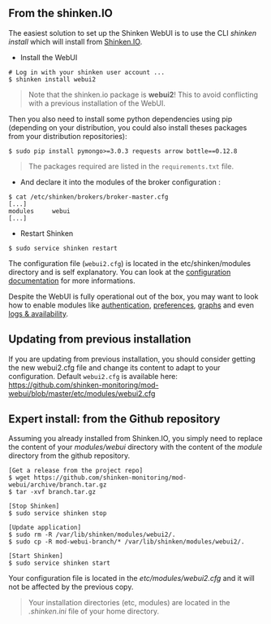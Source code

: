 ## From the shinken.IO

The easiest solution to set up the Shinken WebUI is to use the CLI *shinken install* which will install from [Shinken.IO](http://shinken.io/).

* Install the WebUI
```
# Log in with your shinken user account ...
$ shinken install webui2
```

> Note that the shinken.io package is **webui2**! This to avoid conflicting with a previous installation of the WebUI.

Then you also need to install some python dependencies using pip (depending on your distribution, you could also install theses packages from your distribution repositories):

```
$ sudo pip install pymongo>=3.0.3 requests arrow bottle==0.12.8
```

> The packages required are listed in the `requirements.txt` file.

* And declare it into the modules of the broker configuration :
```
$ cat /etc/shinken/brokers/broker-master.cfg
[...]
modules     webui
[...]
```

* Restart Shinken
```
$ sudo service shinken restart
```

The configuration file (`webui2.cfg`) is located in the etc/shinken/modules directory and is self explanatory. You can look at the [configuration documentation](configuring) for more informations.

Despite the WebUI is fully operational out of the box, you may want to look how to enable modules like [authentication](ins-authenticating), [preferences](ins-storing), [graphs](ins-graphing) and even [logs & availability](ins-logs).

## Updating from previous installation

If you are updating from previous installation, you should consider getting the new webui2.cfg file and change its content to adapt to your configuration. Default `webui2.cfg` is available here: https://github.com/shinken-monitoring/mod-webui/blob/master/etc/modules/webui2.cfg


## Expert install: from the Github repository

Assuming you already installed from Shinken.IO, you simply need to replace the content of your *modules/webui* directory with the content of the *module* directory from the github repository.
```
[Get a release from the project repo]
$ wget https://github.com/shinken-monitoring/mod-webui/archive/branch.tar.gz
$ tar -xvf branch.tar.gz

[Stop Shinken]
$ sudo service shinken stop

[Update application]
$ sudo rm -R /var/lib/shinken/modules/webui2/.
$ sudo cp -R mod-webui-branch/* /var/lib/shinken/modules/webui2/.

[Start Shinken]
$ sudo service shinken start
```

Your configuration file is located in the *etc/modules/webui2.cfg* and it will not be affected by the previous copy.

> Your installation directories (etc, modules) are located in the *.shinken.ini* file of your home directory.